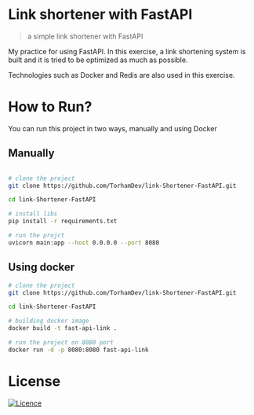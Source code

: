 # Link shortener with FastAPI
> a simple link shortener with FastAPI

My practice for using FastAPI.
In this exercise, a link shortening system is built and it is tried to be optimized as much as possible.

Technologies such as Docker and Redis are also used in this exercise.


# How to Run?
You can run this project in two ways, manually and using Docker

## Manually
```bash

# clone the project
git clone https://github.com/TorhamDev/link-Shortener-FastAPI.git

cd link-Shortener-FastAPI

# install libs
pip install -r requirements.txt

# run the projct
uvicorn main:app --host 0.0.0.0 --port 8080
```

## Using docker 
```bash
# clone the project
git clone https://github.com/TorhamDev/link-Shortener-FastAPI.git

cd link-Shortener-FastAPI

# building docker image
docker build -t fast-api-link .

# run the project on 8080 port
docker run -d -p 8080:8080 fast-api-link
```



# License
[![Licence](https://img.shields.io/github/license/Ileriayo/markdown-badges?style=for-the-badge)](./LICENSE)